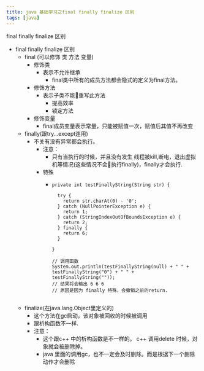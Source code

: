 ```yaml
---
title: java 基础学习之final finally finalize 区别
tags: [java]
---
```


final finally finalize 区别
<!-- more -->

- final finally finalize 区别
    - final (可以修饰 类 方法 变量)
      - 修饰类 
        - 表示不允许继承
          - final类中所有的成员方法都会隐式的定义为final方法。
      - 修饰方法
        - 表示子类不能重写此方法
          - 提高效率
          - 锁定方法
      - 修饰变量
        - final成员变量表示常量，只能被赋值一次，赋值后其值不再改变
    - finally(跟try...except连用)
      - 不关有没有异常都会执行。
        - 注意：
          - 只有当执行的时候，并且没有发生 线程被kill,断电，退出虚拟机等情况(这些情况不会执行finally)，finally才会执行.
        - 特殊
          - ```  
            private int testFinallyString(String str) {

              try {
                return str.charAt(0) - '0';
              } catch (NullPointerException e) {
                return 1;
              } catch (StringIndexOutOfBoundsException e) {
                return 2;
              } finally {
                return 6;
              }

            }
            
            // 调用函数
            System.out.println(testFinallyString(null) + " " + testFinallyString("0") + " " + testFinallyString(""));
            // 结果将会输出 6 6 6
            // 原因是因为 finally 特殊，会撤销之前的return.
          ```
    - finalize(在java.lang.Object里定义的)
      - 这个方法在gc启动，该对象被回收的时候被调用
      - 跟析构函数不一样.
      - 注意：
        - 这个跟c++ 中的析构函数是不一样的。 c++ 调用delete 时候，对象就会被删除掉。
        - java 里面的调用gc，也不一定会及时删除。而是根据下一个删除动作才会删除